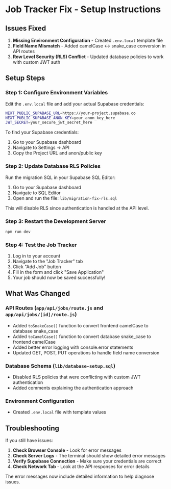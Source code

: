 # Job Tracker Fix - Setup Instructions

## Issues Fixed

1. **Missing Environment Configuration** - Created `.env.local` template file
2. **Field Name Mismatch** - Added camelCase ↔ snake_case conversion in API routes
3. **Row Level Security (RLS) Conflict** - Updated database policies to work with custom JWT auth

## Setup Steps

### Step 1: Configure Environment Variables

Edit the `.env.local` file and add your actual Supabase credentials:

```bash
NEXT_PUBLIC_SUPABASE_URL=https://your-project.supabase.co
NEXT_PUBLIC_SUPABASE_ANON_KEY=your_anon_key_here
JWT_SECRET=your_secure_jwt_secret_here
```

To find your Supabase credentials:
1. Go to your Supabase dashboard
2. Navigate to Settings → API
3. Copy the Project URL and anon/public key

### Step 2: Update Database RLS Policies

Run the migration SQL in your Supabase SQL Editor:

1. Go to your Supabase dashboard
2. Navigate to SQL Editor
3. Open and run the file: `lib/migration-fix-rls.sql`

This will disable RLS since authentication is handled at the API level.

### Step 3: Restart the Development Server

```bash
npm run dev
```

### Step 4: Test the Job Tracker

1. Log in to your account
2. Navigate to the "Job Tracker" tab
3. Click "Add Job" button
4. Fill in the form and click "Save Application"
5. Your job should now be saved successfully!

## What Was Changed

### API Routes (`app/api/jobs/route.js` and `app/api/jobs/[id]/route.js`)

- Added `toSnakeCase()` function to convert frontend camelCase to database snake_case
- Added `toCamelCase()` function to convert database snake_case to frontend camelCase
- Added better error logging with console.error statements
- Updated GET, POST, PUT operations to handle field name conversion

### Database Schema (`lib/database-setup.sql`)

- Disabled RLS policies that were conflicting with custom JWT authentication
- Added comments explaining the authentication approach

### Environment Configuration

- Created `.env.local` file with template values

## Troubleshooting

If you still have issues:

1. **Check Browser Console** - Look for error messages
2. **Check Server Logs** - The terminal should show detailed error messages
3. **Verify Supabase Connection** - Make sure your credentials are correct
4. **Check Network Tab** - Look at the API responses for error details

The error messages now include detailed information to help diagnose issues.
